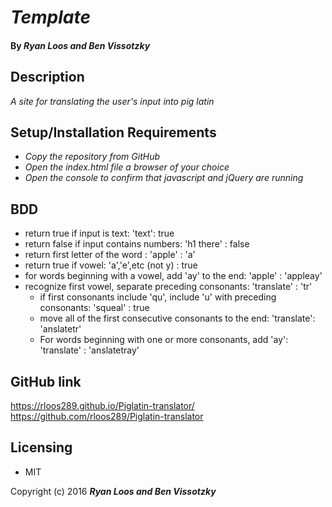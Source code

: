 # _Template_

#### By _Ryan Loos and Ben Vissotzky_

## Description

_A site for translating the user's input into pig latin_

## Setup/Installation Requirements

* _Copy the repository from GitHub_
* _Open the index.html file a browser of your choice_
* _Open the console to confirm that javascript and jQuery are running_

## BDD
- return true if input is text: 'text': true
- return false if input contains numbers: 'h1 there' : false
- return first letter of the word : 'apple' : 'a'
- return true if vowel: 'a','e',etc (not y) : true
- for words beginning with a vowel, add 'ay' to the end: 'apple' : 'appleay'
- recognize first vowel, separate preceding consonants: 'translate' : 'tr'
  - if first consonants include 'qu', include 'u' with preceding consonants: 'squeal' : true
  - move all of the first consecutive consonants to the end: 'translate': 'anslatetr'
  - For words beginning with one or more consonants, add 'ay': 'translate' : 'anslatetray'

## GitHub link
https://rloos289.github.io/Piglatin-translator/
https://github.com/rloos289/Piglatin-translator

## Licensing

* MIT

Copyright (c) 2016 **_Ryan Loos and Ben Vissotzky_**
